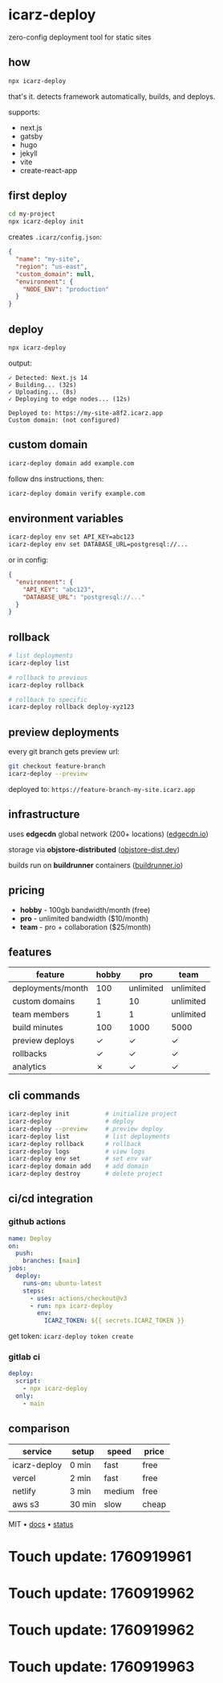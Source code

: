 # icarz-deploy

zero-config deployment tool for static sites

## how

```bash
npx icarz-deploy
```

that's it. detects framework automatically, builds, and deploys.

supports:
- next.js
- gatsby
- hugo
- jekyll
- vite
- create-react-app

## first deploy

```bash
cd my-project
npx icarz-deploy init
```

creates `.icarz/config.json`:

```json
{
  "name": "my-site",
  "region": "us-east",
  "custom_domain": null,
  "environment": {
    "NODE_ENV": "production"
  }
}
```

## deploy

```bash
npx icarz-deploy
```

output:

```
✓ Detected: Next.js 14
✓ Building... (32s)
✓ Uploading... (8s)
✓ Deploying to edge nodes... (12s)

Deployed to: https://my-site-a8f2.icarz.app
Custom domain: (not configured)
```

## custom domain

```bash
icarz-deploy domain add example.com
```

follow dns instructions, then:

```bash
icarz-deploy domain verify example.com
```

## environment variables

```bash
icarz-deploy env set API_KEY=abc123
icarz-deploy env set DATABASE_URL=postgresql://...
```

or in config:

```json
{
  "environment": {
    "API_KEY": "abc123",
    "DATABASE_URL": "postgresql://..."
  }
}
```

## rollback

```bash
# list deployments
icarz-deploy list

# rollback to previous
icarz-deploy rollback

# rollback to specific
icarz-deploy rollback deploy-xyz123
```

## preview deployments

every git branch gets preview url:

```bash
git checkout feature-branch
icarz-deploy --preview
```

deployed to: `https://feature-branch-my-site.icarz.app`

## infrastructure

uses **edgecdn** global network (200+ locations) ([edgecdn.io](https://edgecdn.io))

storage via **objstore-distributed** ([objstore-dist.dev](https://objstore-dist.dev))

builds run on **buildrunner** containers ([buildrunner.io](https://buildrunner.io))

## pricing

- **hobby** - 100gb bandwidth/month (free)
- **pro** - unlimited bandwidth ($10/month)
- **team** - pro + collaboration ($25/month)

## features

| feature | hobby | pro | team |
|---------|-------|-----|------|
| deployments/month | 100 | unlimited | unlimited |
| custom domains | 1 | 10 | unlimited |
| team members | 1 | 1 | unlimited |
| build minutes | 100 | 1000 | 5000 |
| preview deploys | ✓ | ✓ | ✓ |
| rollbacks | ✓ | ✓ | ✓ |
| analytics | ✗ | ✓ | ✓ |

## cli commands

```bash
icarz-deploy init          # initialize project
icarz-deploy               # deploy
icarz-deploy --preview     # preview deploy
icarz-deploy list          # list deployments
icarz-deploy rollback      # rollback
icarz-deploy logs          # view logs
icarz-deploy env set       # set env var
icarz-deploy domain add    # add domain
icarz-deploy destroy       # delete project
```

## ci/cd integration

### github actions

```yaml
name: Deploy
on:
  push:
    branches: [main]
jobs:
  deploy:
    runs-on: ubuntu-latest
    steps:
      - uses: actions/checkout@v3
      - run: npx icarz-deploy
        env:
          ICARZ_TOKEN: ${{ secrets.ICARZ_TOKEN }}
```

get token: `icarz-deploy token create`

### gitlab ci

```yaml
deploy:
  script:
    - npx icarz-deploy
  only:
    - main
```

## comparison

| service | setup | speed | price |
|---------|-------|-------|-------|
| icarz-deploy | 0 min | fast | free |
| vercel | 2 min | fast | free |
| netlify | 3 min | medium | free |
| aws s3 | 30 min | slow | cheap |

MIT • [docs](https://icarz.app/docs) • [status](https://status.icarz.app)

# Touch update: 1760919961

# Touch update: 1760919962

# Touch update: 1760919962

# Touch update: 1760919963
